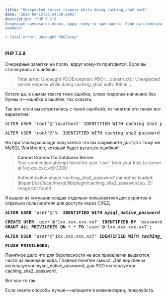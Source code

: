 ```yaml
---
title: "Unexpected server respose while doing caching_sha2 auth"
date: "2018-09-12T23:54:50.000Z"
description: "PHP 7.2.8
Очередные заметки на полях, вдруг кому-то пригодится. Если вы столкнулись с
ошибкой:

> Fatal error: Uncaught PDOExcep"
---
```


<h4>PHP 7.2.8</h4>
<p>Очередные заметки на полях, вдруг кому-то пригодится. Если вы столкнулись с ошибкой:</p>
<blockquote><p>Fatal error: Uncaught PDOException: PDO::__construct(): Unexpected server respose while doing caching_sha2 auth: 109 in &#8230;</p></blockquote>
<p>Кстати да, в самом тексте тоже ошибка, слово response написано без буквы n — ошибка в ошибке, так сказать.</p>
<p>Так вот, если вы встретились с такой ошибкой, то чинится это таким вот вариантом:</p>
<pre>ALTER USER 'root'@'localhost' IDENTIFIED WITH caching_sha2_password BY 'your password';</pre>
<pre>ALTER USER 'root'@'%' IDENTIFIED WITH caching_sha2_password BY 'your password';</pre>
<p>Но при таком раскладе получается что вы закрываете доступ к тому же MySQL Workbench, который будет ругаться ошибкой:</p>
<blockquote><p>
<strong>Cannot Connect to Database Server<br /></strong>Your connection attempt failed for user &#8216;user&#8217; from your host to server at 1хх.ххх.ххх.хх9:3306:</p></blockquote>
<blockquote><p>Authentication plugin &#8216;caching_sha2_password&#8217; cannot be loaded: dlopen(/usr/local/mysql/lib/plugin/caching_sha2_password.so, 2): image not found</p></blockquote>
<p>Я вышел из ситуации создав отдельно пользователя для скриптов и отдельно пользователя для доступа через СУБД.</p>
<pre><strong>ALTER</strong> <strong>USER</strong> 'user'@'%' <strong>IDENTIFIED</strong> <strong>WITH</strong> <strong><em>mysql_native_password</em></strong> <strong>BY</strong> 'password';</pre>
<pre><strong>CREATE</strong> <strong>USER</strong> 'user'@'1xx.xxx.xxx.xx7' <strong>IDENTIFIED</strong> <strong>BY</strong> 'password';<br><strong>GRANT</strong> <strong>ALL</strong> <strong>PRIVILEGES</strong> <strong>ON</strong> *.* <strong>TO</strong> 'user'@'1xx.xxx.xxx.xx7';</pre>
<pre><strong>ALTER</strong> <strong>USER</strong> 'user'@'1xx.xxx.xxx.xx7' <strong>IDENTIFIED</strong> <strong>WITH</strong> <strong><em>caching_sha2_password</em></strong> <strong>BY</strong> 'password';</pre>
<pre><strong>FLUSH</strong> <strong>PRIVILEGES</strong>;</pre>
<p>Понятное дело что для безопасности не все привелегии выдаются, чисто из экономии кода. Главное понятен смысл. Для воркбенча используется mysql_native_password, для PDO используется caching_sha2_password.</p>
<p>Вот как-то так.</p>
<p>Если знаете способы лучше — напишите в комментарии, пожалуйста.</p>


